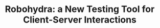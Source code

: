 ---
title: 'Robohydra: a New Testing Tool for Client-Server Interactions'
authors:
- esteban-velazquez
layout: article
---